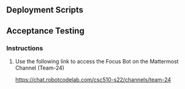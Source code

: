 ## Deployment Scripts

## Acceptance Testing
### Instructions

1. Use the following link to access the Focus Bot on the Mattermost Channel (Team-24) 

    https://chat.robotcodelab.com/csc510-s22/channels/team-24
